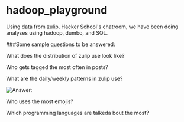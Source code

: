hadoop_playground
=================

Using data from zulip, Hacker School's chatroom, we have been doing analyses using hadoop, dumbo, and SQL. 

###Some sample questions to be answered:

What does the distribution of zulip use look like? 

Who gets tagged the most often in posts?

What are the daily/weekly patterns in zulip use?

![Answer:](http://postimg.org/image/lhicebfbr/)

Who uses the most emojis?

Which programming languages are talkeda bout the most?
